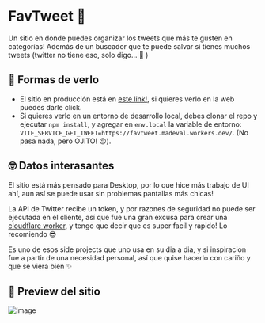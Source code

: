 # FavTweet 💟
Un sitio en donde puedes organizar los tweets que más te gusten en categorías! Además de un buscador que te puede salvar si tienes muchos tweets (twitter no tiene eso, solo digo... 👀 )


## 🔎 Formas de verlo

- El sitio en producción está en  [este link!](https://favtweet.vercel.app/), si quieres verlo en la web puedes darle click.
- Si quieres verlo en un entorno de desarrollo local, debes clonar el repo y ejecutar `npm install`, y agregar en `env.local` la variable de entorno: `VITE_SERVICE_GET_TWEET=https://favtweet.madeval.workers.dev/`. (No pasa nada, pero OJITO! 😡).


## 🤓 Datos interasantes

El sitio está más pensado para Desktop, por lo que hice más trabajo de UI ahí, aun así se puede usar sin problemas pantallas más chicas!

La API de Twitter recibe un token, y por razones de seguridad no puede ser ejecutada en el cliente, así que fue una gran excusa para crear una [cloudflare worker](https://workers.cloudflare.com/), y tengo que decir que es super facil y rapido! Lo recomiendo 😎

Es uno de esos side projects que uno usa en su dia a dia, y si inspiracion fue a partir de una necesidad personal, así que quise hacerlo con cariño y que se viera bien ✨


## 📸 Preview del sitio

![image](https://user-images.githubusercontent.com/55862658/164574118-231173b9-1147-485d-aa72-9edaa127b912.png)

